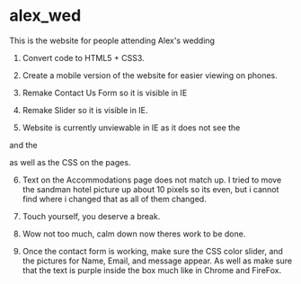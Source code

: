 alex_wed
========

This is the website for people attending Alex's wedding

1. Convert code to HTML5 + CSS3.

2. Create a mobile version of the website for easier viewing on phones.

3. Remake Contact Us Form so it is visible in IE

4. Remake Slider so it is visible in IE.

5. Website is currently unviewable in IE as it does not see the 
<!--#include virtual="/tavanowedding/header.shtml"--> and the <!--#include virtual="/tavanowedding/footer.shtml"-->
as well as the CSS on the pages.

6. Text on the Accommodations page does not match up. I tried to move the sandman hotel picture up about 10 pixels 
so its even, but i cannot find where i changed that as all of them changed.

7. Touch yourself, you deserve a break.

8. Wow not too much, calm down now theres work to be done.

9. Once the contact form is working, make sure the CSS color slider, and the 
pictures for Name, Email, and message appear. As well as make sure that the text is purple inside the box much like in Chrome and FireFox.